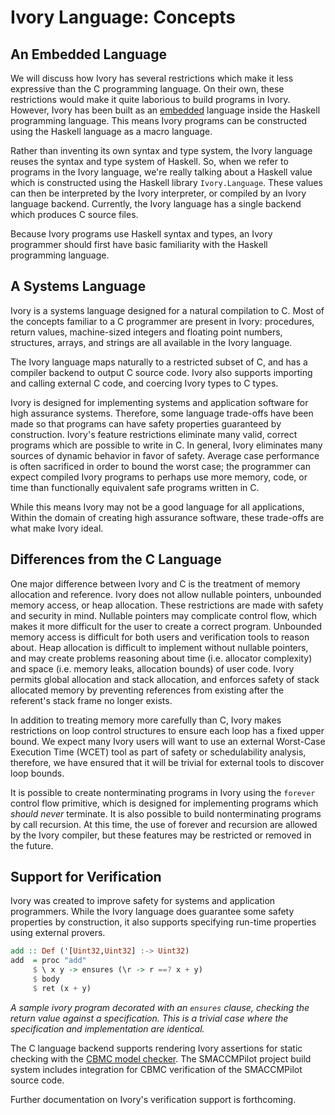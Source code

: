 # Ivory Language: Concepts


## An Embedded Language

We will discuss how Ivory has several restrictions which make it less expressive
than the C programming language. On their own, these restrictions would make it
quite laborious to build programs in Ivory. However, Ivory has been built as an
[embedded][] language inside the Haskell programming language. This means Ivory
programs can be constructed using the Haskell language as a macro language.

Rather than inventing its own syntax and type system, the Ivory language reuses
the syntax and type system of Haskell.  So, when we refer to programs in the
Ivory language, we're really talking about a Haskell value which is constructed
using the Haskell library `Ivory.Language`.  These values can then be
interpreted by the Ivory interpreter, or compiled by an Ivory language backend.
Currently, the Ivory language has a single backend which produces C source
files.

Because Ivory programs use Haskell syntax and types, an Ivory programmer
should first have basic familiarity with the Haskell programming language.

## A Systems Language

Ivory is a systems language designed for a natural compilation to C. Most of the
concepts familiar to a C programmer are present in Ivory: procedures, return
values, machine-sized integers and floating point numbers, structures, arrays,
and strings are all available in the Ivory language.

The Ivory language maps naturally to a restricted subset of C, and has a
compiler backend to output C source code. Ivory also supports importing and
calling external C code, and coercing Ivory types to C types.

Ivory is designed for implementing systems and application software for high
assurance systems. Therefore, some language trade-offs have been made so that
programs can have safety properties guaranteed by construction. Ivory's feature
restrictions eliminate many valid, correct programs which are possible to write
in C.  In general, Ivory eliminates many sources of dynamic behavior in favor of
safety. Average case performance is often sacrificed in order to bound the worst
case; the programmer can expect compiled Ivory programs to perhaps use more
memory, code, or time than functionally equivalent safe programs written in C.

While this means Ivory may not be a good language for all applications, Within
the domain of creating high assurance software, these trade-offs are what make
Ivory ideal.

## Differences from the C Language

One major difference between Ivory and C is the treatment of memory allocation
and reference. Ivory does not allow nullable pointers, unbounded memory
access, or heap allocation. These restrictions are made with safety and security
in mind. Nullable pointers may complicate control flow, which makes it more
difficult for the user to create a correct program. Unbounded memory access
is difficult for both users and verification tools to reason about.
Heap allocation is difficult to implement without nullable pointers, and
may create problems reasoning about time (i.e. allocator complexity) and
space (i.e. memory leaks, allocation bounds) of user code. Ivory permits
global allocation and stack allocation, and enforces safety of stack allocated
memory by preventing references from existing after the referent's stack
frame no longer exists.

In addition to treating memory more carefully than C, Ivory makes restrictions
on loop control structures to ensure each loop has a fixed upper bound. We
expect many Ivory users will want to use an external Worst-Case Execution Time
(WCET) tool as part of safety or schedulability analysis, therefore, we have
ensured that it will be trivial for external tools to discover loop bounds.

It is possible to create nonterminating programs in Ivory using the `forever`
control flow primitive, which is designed for implementing programs which
*should never* terminate.  It is also possible to build nonterminating programs
by call recursion.  At this time, the use of forever and recursion are allowed
by the Ivory compiler, but these features may be restricted or removed in the
future.

## Support for Verification

Ivory was created to improve safety for systems and application programmers.
While the Ivory language does guarantee some safety properties by construction,
it also supports specifying run-time properties using external provers.

```haskell
add :: Def ('[Uint32,Uint32] :-> Uint32)
add  = proc "add"
     $ \ x y -> ensures (\r -> r ==? x + y)
     $ body
     $ ret (x + y)

```
*A sample ivory program decorated with an `ensures` clause, checking the return
value against a specification. This is a trivial case where the specification
and implementation are identical.*


The C language backend supports rendering Ivory assertions for static checking
with the [CBMC model checker][cbmc]. The SMACCMPilot project build system
includes integration for CBMC verification of the SMACCMPilot source code.

Further documentation on Ivory's verification support is forthcoming.

[embedded]:http://wikipedia.com/wiki/Domain-specific_language#Domain-specific_language_topics
[cbmc]: http://www.cprover.org/cbmc/
